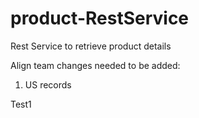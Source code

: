 # product-RestService
Rest Service to retrieve product details

Align team changes needed to be added:
1. US records

Test1
